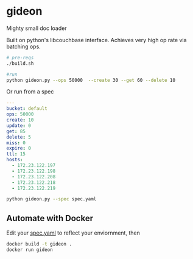 # gideon
Mighty small doc loader

Built on python's libcouchbase interface.  Achieves very high op rate via batching ops.

```bash
# pre-reqs
./build.sh

#run
python gideon.py --ops 50000  --create 30 --get 60 --delete 10
```

Or run from a spec
```yaml
---
bucket: default
ops: 50000 
create: 10 
update: 0
get: 85 
delete: 5
miss: 0
expire: 0
ttl: 15
hosts:
  - 172.23.122.197 
  - 172.23.122.198 
  - 172.23.122.208
  - 172.23.122.218
  - 172.23.122.219
```

```bash
python gideon.py --spec spec.yaml
```


## Automate with Docker
Edit your [spec.yaml](https://github.com/couchbaselabs/gideon/blob/master/spec.yaml) to reflect your enviornment, then
```bash
docker build -t gideon .
docker run gideon
```
